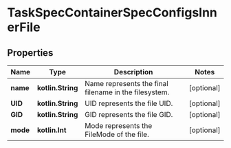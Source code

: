 
# TaskSpecContainerSpecConfigsInnerFile

## Properties
Name | Type | Description | Notes
------------ | ------------- | ------------- | -------------
**name** | **kotlin.String** | Name represents the final filename in the filesystem.  |  [optional]
**UID** | **kotlin.String** | UID represents the file UID. |  [optional]
**GID** | **kotlin.String** | GID represents the file GID. |  [optional]
**mode** | **kotlin.Int** | Mode represents the FileMode of the file. |  [optional]



